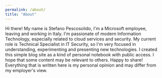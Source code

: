 ```yaml
---
permalink: /about/
title: "About"
---
```


Hi there! My name is Stefano Pescosolido, I'm a Microsoft employee, leaving and working in Italy. 
I'm passionate of  modern Information Technology, especially related to cloud services and security.
My current role is Technical Specialist in IT Security, so I'm very focused in understanding, experimenting and presenting new technologies.
I created this simple blog site as a kind of personal notebook with public access. I hope that some content may be relevant to others. Happy to share! 
Everything that is written here is my personal opinion and may differ from my employer's view. 
